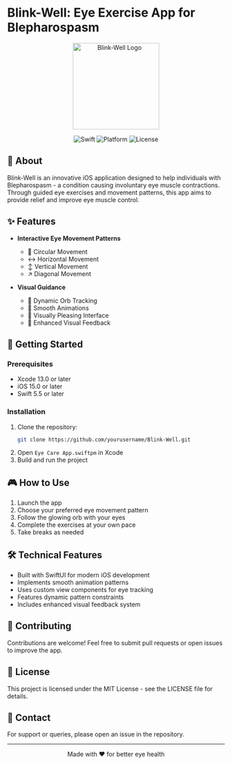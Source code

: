 # Blink-Well: Eye Exercise App for Blepharospasm

<div align="center">
  <img src="![appLogo](https://github.com/user-attachments/assets/32f8f024-f363-49bb-922c-bea03f650a09) "alt="Blink-Well Logo" width="200"/>
  
  ![Swift](https://img.shields.io/badge/Swift-5.5+-orange.svg)
  ![Platform](https://img.shields.io/badge/Platform-iOS%2015.0+-blue.svg)
  ![License](https://img.shields.io/badge/License-MIT-green.svg)
</div>

## 🎯 About

Blink-Well is an innovative iOS application designed to help individuals with Blepharospasm - a condition causing involuntary eye muscle contractions. Through guided eye exercises and movement patterns, this app aims to provide relief and improve eye muscle control.

## ✨ Features

- **Interactive Eye Movement Patterns**
  - 🔄 Circular Movement
  - ↔️ Horizontal Movement
  - ↕️ Vertical Movement
  - ↗️ Diagonal Movement

- **Visual Guidance**
  - 🎯 Dynamic Orb Tracking
  - 🌟 Smooth Animations
  - 🎨 Visually Pleasing Interface
  - 💫 Enhanced Visual Feedback

## 🚀 Getting Started

### Prerequisites
- Xcode 13.0 or later
- iOS 15.0 or later
- Swift 5.5 or later

### Installation
1. Clone the repository:
   ```bash
   git clone https://github.com/yourusername/Blink-Well.git
   ```
2. Open `Eye Care App.swiftpm` in Xcode
3. Build and run the project

## 🎮 How to Use

1. Launch the app
2. Choose your preferred eye movement pattern
3. Follow the glowing orb with your eyes
4. Complete the exercises at your own pace
5. Take breaks as needed

## 🛠 Technical Features

- Built with SwiftUI for modern iOS development
- Implements smooth animation patterns
- Uses custom view components for eye tracking
- Features dynamic pattern constraints
- Includes enhanced visual feedback system

## 🤝 Contributing

Contributions are welcome! Feel free to submit pull requests or open issues to improve the app.

## 📝 License

This project is licensed under the MIT License - see the LICENSE file for details.

## 👥 Contact

For support or queries, please open an issue in the repository.

---

<div align="center">
  Made with ❤️ for better eye health
</div>

